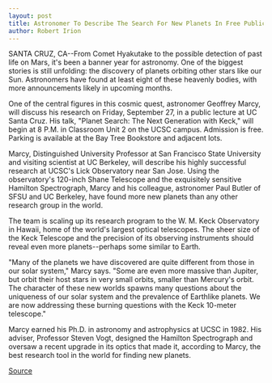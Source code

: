 ```yaml
---
layout: post
title: Astronomer To Describe The Search For New Planets In Free Public Talk
author: Robert Irion
---
```


SANTA CRUZ, CA--From Comet Hyakutake to the possible detection of past  life on Mars, it's been a banner year for astronomy. One of the biggest  stories is still unfolding: the discovery of planets orbiting other stars like  our Sun. Astronomers have found at least eight of these heavenly bodies,  with more announcements likely in upcoming months.

One of the central figures in this cosmic quest, astronomer Geoffrey  Marcy, will discuss his research on Friday, September 27, in a public lecture  at UC Santa Cruz. His talk, "Planet Search: The Next Generation with Keck,"  will begin at 8 P.M. in Classroom Unit 2 on the UCSC campus. Admission is  free. Parking is available at the Bay Tree Bookstore and adjacent lots.

Marcy, Distinguished University Professor at San Francisco State  University and visiting scientist at UC Berkeley, will describe his highly  successful research at UCSC's Lick Observatory near San Jose. Using the  observatory's 120-inch Shane Telescope and the exquisitely sensitive  Hamilton Spectrograph, Marcy and his colleague, astronomer Paul Butler of  SFSU and UC Berkeley, have found more new planets than any other research  group in the world.

The team is scaling up its research program to the W. M. Keck  Observatory in Hawaii, home of the world's largest optical telescopes. The  sheer size of the Keck Telescope and the precision of its observing  instruments should reveal even more planets--perhaps some similar to  Earth.

"Many of the planets we have discovered are quite different from those  in our solar system," Marcy says. "Some are even more massive than Jupiter,  but orbit their host stars in very small orbits, smaller than Mercury's orbit.  The character of these new worlds spawns many questions about the  uniqueness of our solar system and the prevalence of Earthlike planets. We  are now addressing these burning questions with the Keck 10-meter  telescope."

Marcy earned his Ph.D. in astronomy and astrophysics at UCSC in 1982.  His adviser, Professor Steven Vogt, designed the Hamilton Spectrograph and  oversaw a recent upgrade in its optics that made it, according to Marcy, the  best research tool in the world for finding new planets.

[Source](http://www1.ucsc.edu/news_events/press_releases/archive/96-97/09-96/091396-Astronomer_to_descr.html "Permalink to 091396-Astronomer_to_descr")
